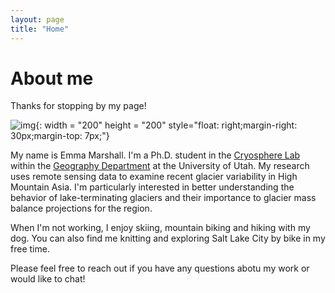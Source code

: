 ```yaml
---
layout: page
title: "Home"
---
```


# About me 

Thanks for stopping by my page! 

![img](https://raw.githubusercontent.com/e-marshall/e-marshall.github.io/master/assets/emma_kena.jpg){: width = "200" height = "200" style="float: right;margin-right: 30px;margin-top: 7px;"}


My name is Emma Marshall. I'm a Ph.D. student in the [Cryosphere Lab](https://github.com/UofU-Cryosphere) within the [Geography Department](https://geog.utah.edu/) at the University of Utah. My research uses remote sensing data to examine recent glacier variability in High Mountain Asia. I'm particularly interested in better understanding the behavior of lake-terminating glaciers and their importance to glacier mass balance projections for the region. 

When I'm not working, I enjoy skiing, mountain biking and hiking with my dog. You can also find me knitting and exploring Salt Lake City by bike in my free time. 

Please feel free to reach out if you have any questions abotu my work or would like to chat! 

